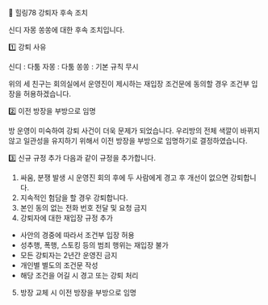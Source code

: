 🌈 힐링78 강퇴자 후속 조치 

신디 자몽 쏭쏭에 대한 후속 조치입니다. 

1️⃣ 강퇴 사유 

신디 : 다툼
자몽 : 다툼
쏭쏭 : 기본 규칙 무시 

위의 세 친구는 회의실에서 운영진이 제시하는 재입장 조건문에 동의할 경우 조건부 입장을 허용하겠습니다. 

2️⃣ 이전 방장을 부방으로 임명 

방 운영이 미숙하여 강퇴 사건이 더욱 문제가 되었습니다. 우리방의 전체 색깔이 바뀌지 않고 일관성을 유지하기 위해서 이전 방장을 부방으로 임명하기로 결정하였습니다. 

3️⃣ 신규 규정 추가
다음과 같이 규정을 추가합니다. 

1. 싸움, 분쟁 발생 시 운영진 회의 후에 두 사람에게 경고 후 개선이 없으면 강퇴합니다.
2. 지속적인 험담을 할 경우 강퇴합니다.
3. 본인 동의 없는 전화 번호 전달 및 요청 금지
4. 강퇴자에 대한 재입장 규정 추가
- 사안의 경중에 따라서 조건부 입장 허용
- 성추행, 폭행, 스토킹 등의 범죄 행위는 재입장 불가
- 모든 강퇴자는 2년간 운영진 금지
- 개인별 별도의 조건문 작성
- 해당 조건을 어길 시 경고 또는 강퇴 처리
5. 방장 교체 시 이전 방장을 부방으로 임명